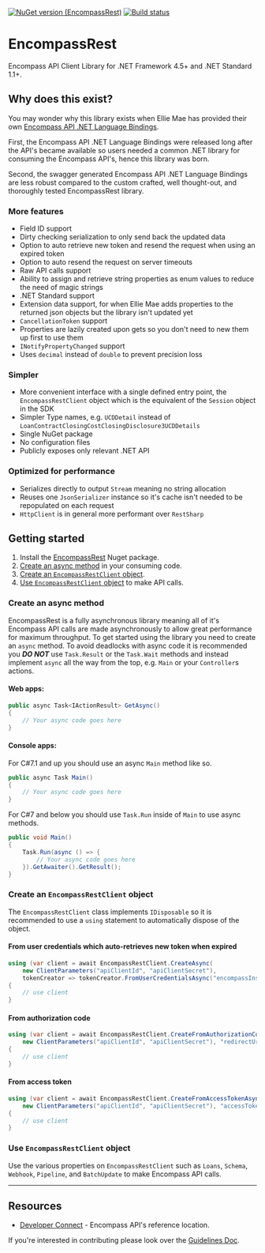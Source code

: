 [![NuGet version (EncompassRest)](https://img.shields.io/nuget/v/EncompassRest.svg?style=flat-square)](https://www.nuget.org/packages/EncompassRest/)
[![Build status](https://dev.azure.com/tydude4christ/Public/_apis/build/status/EncompassRest.EncompassRest?branchName=master)](https://dev.azure.com/tydude4christ/Public/_build/latest?definitionId=1)

# EncompassRest
Encompass API Client Library for .NET Framework 4.5+ and .NET Standard 1.1+.

## Why does this exist?
You may wonder why this library exists when Ellie Mae has provided their own [Encompass API .NET Language Bindings](https://github.com/EllieMae/developerconnect-dotnet-bindings).

First, the Encompass API .NET Language Bindings were released long after the API's became available so users needed a common .NET library for consuming the Encompass API's, hence this library was born.

Second, the swagger generated Encompass API .NET Language Bindings are less robust compared to the custom crafted, well thought-out, and thoroughly tested EncompassRest library.

### More features
* Field ID support
* Dirty checking serialization to only send back the updated data
* Option to auto retrieve new token and resend the request when using an expired token
* Option to auto resend the request on server timeouts
* Raw API calls support
* Ability to assign and retrieve string properties as enum values to reduce the need of magic strings
* .NET Standard support
* Extension data support, for when Ellie Mae adds properties to the returned json objects but the library isn't updated yet
* `CancellationToken` support
* Properties are lazily created upon gets so you don't need to new them up first to use them
* `INotifyPropertyChanged` support
* Uses `decimal` instead of `double` to prevent precision loss

### Simpler
* More convenient interface with a single defined entry point, the `EncompassRestClient` object which is the equivalent of the `Session` object in the SDK
* Simpler Type names, e.g. `UCDDetail` instead of `LoanContractClosingCostClosingDisclosure3UCDDetails`
* Single NuGet package
* No configuration files
* Publicly exposes only relevant .NET API

### Optimized for performance
* Serializes directly to output `Stream` meaning no string allocation
* Reuses one `JsonSerializer` instance so it's cache isn't needed to be repopulated on each request
* `HttpClient` is in general more performant over `RestSharp`

## Getting started
1. Install the [EncompassRest](https://www.nuget.org/packages/EncompassRest) Nuget package.
2. [Create an async method](#create-an-async-method) in your consuming code.
3. [Create an `EncompassRestClient` object](#create-an-encompassrestclient-object).
4. [Use `EncompassRestClient` object](#use-encompassrestclient-object) to make API calls.

### Create an async method
EncompassRest is a fully asynchronous library meaning all of it's Encompass API calls are made asynchronously to allow great performance for maximum throughput. To get started using the library you need to create an `async` method. To avoid deadlocks with async code it is recommended you **_DO NOT_** use `Task.Result` or the `Task.Wait` methods and instead implement `async` all the way from the top, e.g. `Main` or your `Controller`s actions.

#### Web apps:
```c#
public async Task<IActionResult> GetAsync()
{
    // Your async code goes here
}
```

#### Console apps:
For C#7.1 and up you should use an async `Main` method like so.

```c#
public async Task Main()
{
    // Your async code goes here
}
```

For C#7 and below you should use `Task.Run` inside of `Main` to use async methods.

```c#
public void Main()
{
    Task.Run(async () => {
        // Your async code goes here
    }).GetAwaiter().GetResult();
}
```

### Create an `EncompassRestClient` object
The `EncompassRestClient` class implements `IDisposable` so it is recommended to use a `using` statement to automatically dispose of the object.

#### From user credentials which auto-retrieves new token when expired
```c#
using (var client = await EncompassRestClient.CreateAsync(
    new ClientParameters("apiClientId", "apiClientSecret"),
    tokenCreator => tokenCreator.FromUserCredentialsAsync("encompassInstanceId", "encompassUserId", "encompassPassword")))
{
    // use client
}
```

#### From authorization code
```c#
using (var client = await EncompassRestClient.CreateFromAuthorizationCodeAsync(
    new ClientParameters("apiClientId", "apiClientSecret"), "redirectUri", "authorizationCode"))
{
    // use client
}
```

#### From access token
```c#
using (var client = await EncompassRestClient.CreateFromAccessTokenAsync(
    new ClientParameters("apiClientId", "apiClientSecret"), "accessToken"))
{
    // use client
}
```

### Use `EncompassRestClient` object
Use the various properties on `EncompassRestClient` such as `Loans`, `Schema`, `Webhook`, `Pipeline`, and `BatchUpdate` to make Encompass API calls.

---

## Resources
* [Developer Connect](https://docs.developer.elliemae.com/reference) - Encompass API's reference location.

If you're interested in contributing please look over the [Guidelines Doc](Guidelines.md).
